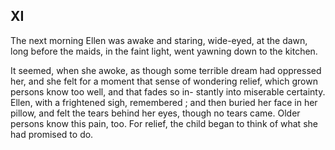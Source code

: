 
## XI

The next morning Ellen was awake
and staring, wide-eyed, at the dawn,
long before the maids, in the faint light,
went yawning down to the kitchen.

It seemed, when she awoke, as though
some terrible dream had oppressed her,
and she felt for a moment that sense of
wondering relief, which grown persons
know too well, and that fades so in-
stantly into miserable certainty. Ellen,
with a frightened sigh, remembered ; and
then buried her face in her pillow, and
felt the tears behind her eyes, though no
tears came. Older persons know this
pain, too. For relief, the child began to
think of what she had promised to do.


